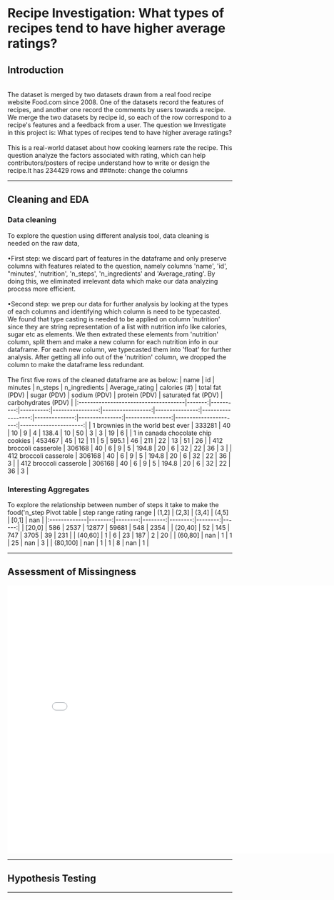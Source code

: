# Recipe Investigation: What types of recipes tend to have higher average ratings?



## Introduction
<br />
The dataset is merged by two datasets drawn from a real food recipe website Food.com since 2008. One of the datasets record the features of recipes, and another one record the comments by users towards a recipe. We merge the two datasets by recipe id, so each of the row correspond to a recipe's features and a feedback from a user. The question we Investigate in this project is: What types of recipes tend to have higher average ratings?<br />
<br />
This is a real-world dataset about how cooking learners rate the recipe. This question analyze the factors associated with rating, which can help contributors/posters of recipe understand how to write or design the recipe.It has 234429 rows and
###note: change the columns


---

## Cleaning and EDA
### Data cleaning
To explore the question using different analysis tool, data cleaning is needed on the raw data, <br /><br />
•First step: we discard part of features in the dataframe and only preserve columns with features related to the question, namely columns 'name', 'id', "minutes', 'nutrition', 'n_steps', 'n_ingredients' and 'Average_rating'. By doing this, we eliminated irrelevant data which make our data analyzing process more efficient. <br /><br />
•Second step: we prep our data for further analysis by looking at the types of each columns and identifying which column is need to be typecasted. We found that type casting is needed to be applied on column 'nutrition' since they are string representation of a list with nutrition info like calories, sugar etc as elements. We then extrated these elements from 'nutrition' column, split them and make a new column for each nutrition info in our dataframe. For each new column, we typecasted them into 'float' for further analysis. After getting all info out of the 'nutrition' column, we dropped the column to make the dataframe less redundant.<br /><br />
The first five rows of the cleaned dataframe are as below:
| name                                 |     id |   minutes |   n_steps |   n_ingredients |   Average_rating |   calories (#) |   total fat (PDV) |   sugar (PDV) |   sodium (PDV) |   protein (PDV) |   saturated fat (PDV) |   carbohydrates (PDV) |
|:-------------------------------------|-------:|----------:|----------:|----------------:|-----------------:|---------------:|------------------:|--------------:|---------------:|----------------:|----------------------:|----------------------:|
| 1 brownies in the world    best ever | 333281 |        40 |        10 |               9 |                4 |          138.4 |                10 |            50 |              3 |               3 |                    19 |                     6 |
| 1 in canada chocolate chip cookies   | 453467 |        45 |        12 |              11 |                5 |          595.1 |                46 |           211 |             22 |              13 |                    51 |                    26 |
| 412 broccoli casserole               | 306168 |        40 |         6 |               9 |                5 |          194.8 |                20 |             6 |             32 |              22 |                    36 |                     3 |
| 412 broccoli casserole               | 306168 |        40 |         6 |               9 |                5 |          194.8 |                20 |             6 |             32 |              22 |                    36 |                     3 |
| 412 broccoli casserole               | 306168 |        40 |         6 |               9 |                5 |          194.8 |                20 |             6 |             32 |              22 |                    36 |                     3 |

### Interesting Aggregates
To explore the relationship between number of steps it take to make the food('n_step
Pivot table
| step range rating range  |   (1,2] |   (2,3] |   (3,4] |   (4,5] |   [0,1] |   nan |
|:-------------|--------:|--------:|--------:|--------:|--------:|------:|
| [20,0]       |     586 |    2537 |   12877 |   59681 |     548 |  2354 |
| (20,40]      |      52 |     145 |     747 |    3705 |      39 |   231 |
| (40,60]      |       1 |       6 |      23 |     187 |       2 |    20 |
| (60,80]      |     nan |       1 |       1 |      25 |     nan |     3 |
| (80,100]     |     nan |       1 |       1 |       8 |     nan |     1 |


---
## Assessment of Missingness
<iframe src="assets/rating-n_steps.html" width=800 height=600 frameBorder=0></iframe>

---

## Hypothesis Testing


---
